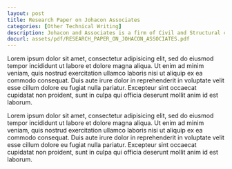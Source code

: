 ```yaml
---
layout: post
title: Research Paper on Johacon Associates
categories: [Other Technical Writing]
description: Johacon and Associates is a firm of Civil and Structural consulting engineers involved in the design and construction supervision of civil structures from inception stage down to design, documentation and commissioning of structures. The organization is babsed in Illorin, Kwara State, Nigeria. This paper will speak explicitly on the background and track record of the company also identifying its strenghts and weaknesses. Then it will talk about a major task of one of the jobs in the company and then a detailed list of the job specification requirements for the specific job being considered. This will include physical, technical, educational, social and cognitive requirements. The paper will also take into consideraion, working condition, risks and work hazard. Then the job standards will be accessed and fnally the recruitment, selection and hiring processes involved in the company will be discusssed.
docurl: assets/pdf/RESEARCH_PAPER_ON_JOHACON_ASSOCIATES.pdf
---
```


Lorem ipsum dolor sit amet,  consectetur adipisicing elit,  sed do eiusmod tempor incididunt ut labore et dolore magna aliqua. Ut enim ad minim veniam,  quis nostrud exercitation ullamco laboris nisi ut aliquip ex ea commodo consequat. Duis aute irure dolor in reprehenderit in voluptate velit esse cillum dolore eu fugiat nulla pariatur. Excepteur sint occaecat cupidatat non proident,  sunt in culpa qui officia deserunt mollit anim id est laborum.

Lorem ipsum dolor sit amet,  consectetur adipisicing elit,  sed do eiusmod tempor incididunt ut labore et dolore magna aliqua. Ut enim ad minim veniam,  quis nostrud exercitation ullamco laboris nisi ut aliquip ex ea commodo consequat. Duis aute irure dolor in reprehenderit in voluptate velit esse cillum dolore eu fugiat nulla pariatur. Excepteur sint occaecat cupidatat non proident,  sunt in culpa qui officia deserunt mollit anim id est laborum.
